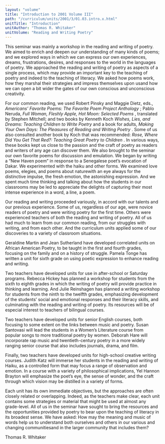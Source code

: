 ```yaml
---
layout: "volume"
title: "Introduction to 2001 Volume III"
path: "/curriculum/units/2001/3/01.03.intro.x.html"
unitTitle: "Introduction"
unitAuthor: "Thomas R. Whitaker"
unitVolume: "Reading and Writing Poetry"
---
```

<body>
<p>
  This seminar was mainly a workshop in the reading and writing of poetry. We aimed to enrich and deepen our understanding of many kinds of poems; and we explored ways in which we can express our own experiences, dreams, frustrations, desires, and responses to the world in the languages of poetry. We approached the reading and writing of poetry as aspects of a single process, which may provide an important key to the teaching of poetry and indeed to the teaching of literacy. We asked how poems work, how they marshal their strategies and impress themselves upon usand how we can open a bit wider the gates of our own conscious and unconscious creativity.
 </p>
<p>
  For our common reading, we used Robert Pinsky and Maggie Dietz, eds.,
  <i>
   Americans’ Favorite Poems: The Favorite Poem Project Anthology
  </i>
  ; Pablo Neruda,
  <i>
   Full Woman, Fleshly Apple, Hot Moon: Selected Poems
  </i>
  , translated by Stephen Mitchell; and two books by Kenneth Koch
  <i>
   Wishes, Lies, and Dreams: Teaching Children to Write Poetry
  </i>
  and a book for adults,
  <i>
   Making Your Own Days: The Pleasures of Reading and Writing Poetry
  </i>
  . Some of us also consulted another book by Koch that was recommended:
  <i>
   Rose, Where Did You Get That Red?: Teaching Great Poetry to Children
  </i>
  . In various ways, these books kept us close to the passion and the craft of poetry as readers and writers of any age can discover them. We also brought to the seminar our own favorite poems for discussion and emulation. We began by writing a “New Haven poem” in response to a Senegalese poet’s evocation of Dakar. We experimented with the haiku and other forms. We examined love poems, elegies, and poems about naturewith an eye always for the distinctive impulse, the fresh emotion, the astonishing expression. And we spent much time thinking and talking about how the students in our classrooms may be led to appreciate the delights of capturing their most intense experience in a word, a line, a poem.
 </p>
<p>
  Our reading and writing proceeded variously, in accord with our talents and our previous experience. Some of us, regardless of our age, were novice readers of poetry and were writing poetry for the first time. Others were experienced teachers of both the reading and writing of poetry. All of us had much to learn from our common reading, from our struggles with writing, and from each other. And the curriculum units applied some of our discoveries to a variety of classroom situations.
 </p>
<p>
  Geraldine Martin and Jean Sutherland have developed correlated units on African American Poetry, to be taught in the first and fourth grades, focusing on the family and on a history of struggle. Pamela Tonge has written a unit for sixth grade on using poetic expression to enhance reading and writing.
 </p>
<p>
  Two teachers have developed units for use in after-school or Saturday programs. Rebecca Hickey has planned a workshop for students from the sixth to eighth grades in which the writing of poetry will provide practice in thinking and learning. And Julie Reinshagen has planned a writing workshop for students from the ninth to the twelfth grades, emphasizing development of the students’ social and emotional responses and their literacy skills, and culminating with the reading and writing of poetry. Its resources will be of especial interest to teachers of bilingual courses.
 </p>
<p>
  Two teachers have developed units for senior English courses, both focusing to some extent on the links between music and poetry. Susan Santovasi will lead the students in a Women’s Literature course from popular songs to more traditional poetry by women. Deborah Hare will incorporate rap music and twentieth-century poetry in a more widely ranging senior course that also includes journals, drama, and film.
 </p>
<p>
  Finally, two teachers have developed units for high-school creative writing courses. Judith Katz will immerse her students in the reading and writing of Haiku, as a controlled form that may focus a range of observation and emotion. In a course with a variety of philosophical implications, Yel Hannon Brayton will emphasize the poet’s eye, the sense of wonder, and the craft through which vision may be distilled in a variety of forms.
 </p>
<p>
  Each unit has its own immediate objectives, but the approaches are often closely related or overlapping. Indeed, as the teachers make clear, each unit contains some strategies or material that might be used at almost any grade-level. All of us in the seminar have sought to bring the resources and the opportunities provided by poetry to bear upon the teaching of literacy in its broadest sense. We have asked: How may the meaning and music of words help us to understand both ourselves and others in our various and changing communitiesand in the larger community that includes them?
 </p>
<p>
  Thomas R. Whitaker
 </p>

</body>